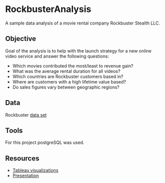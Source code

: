 # RockbusterAnalysis
A sample data analysis of a movie rental company Rockbuster Stealth LLC.

## Objective
Goal of the analysis is to help with the launch strategy for a new online video service and answer the following questions:
- Which movies contributed the most/least to revenue gain?
- What was the average rental duration for all videos?
- Which countries are Rockbuster customers based in?
- Where are customers with a high lifetime value based?
- Do sales figures vary between geographic regions?

## Data
Rockbuster [data set](http://www.postgresqltutorial.com/wp-content/uploads/2019/05/dvdrental.zip)

## Tools
For this project postgreSQL was used.

## Resources
- [Tableau visualizations](https://public.tableau.com/app/profile/katie1950/viz/Rockbuster_16707158211880/Rockbuster#1)
- [Presentation](https://docs.google.com/presentation/d/1wgaY0db_KHo5tjTYTDV3Vnn1vs6X1byWwrM25rIPld4/edit?usp=sharing)
